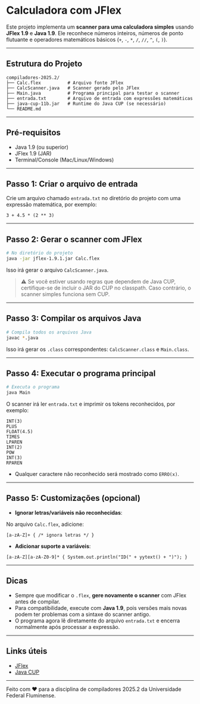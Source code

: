 # Calculadora com JFlex

Este projeto implementa um **scanner para uma calculadora simples** usando **JFlex 1.9** e **Java 1.9**. Ele reconhece números inteiros, números de ponto flutuante e operadores matemáticos básicos (`+`, `-`, `*`, `/`, `//`, `^`, `(`, `)`).

---

## Estrutura do Projeto

```
compiladores-2025.2/
├── Calc.flex          # Arquivo fonte JFlex
├── CalcScanner.java   # Scanner gerado pelo JFlex
├── Main.java          # Programa principal para testar o scanner
├── entrada.txt        # Arquivo de entrada com expressões matemáticas
├── java-cup-11b.jar   # Runtime do Java CUP (se necessário)
└── README.md
```

---

## Pré-requisitos

* Java 1.9 (ou superior)
* JFlex 1.9 (JAR)
* Terminal/Console (Mac/Linux/Windows)

---

## Passo 1: Criar o arquivo de entrada

Crie um arquivo chamado `entrada.txt` no diretório do projeto com uma expressão matemática, por exemplo:

```
3 + 4.5 * (2 ** 3)
```

---

## Passo 2: Gerar o scanner com JFlex

```bash
# No diretório do projeto
java -jar jflex-1.9.1.jar Calc.flex
```

Isso irá gerar o arquivo `CalcScanner.java`.

> ⚠️ Se você estiver usando regras que dependem de Java CUP, certifique-se de incluir o JAR do CUP no classpath. Caso contrário, o scanner simples funciona sem CUP.

---

## Passo 3: Compilar os arquivos Java

```bash
# Compila todos os arquivos Java
javac *.java
```

Isso irá gerar os `.class` correspondentes: `CalcScanner.class` e `Main.class`.

---

## Passo 4: Executar o programa principal

```bash
# Executa o programa
java Main
```

O scanner irá ler `entrada.txt` e imprimir os tokens reconhecidos, por exemplo:

```
INT(3)
PLUS
FLOAT(4.5)
TIMES
LPAREN
INT(2)
POW
INT(3)
RPAREN
```

* Qualquer caractere não reconhecido será mostrado como `ERRO(x)`.

---

## Passo 5: Customizações (opcional)

* **Ignorar letras/variáveis não reconhecidas**:

No arquivo `Calc.flex`, adicione:

```jflex
[a-zA-Z]+ { /* ignora letras */ }
```

* **Adicionar suporte a variáveis**:

```jflex
[a-zA-Z][a-zA-Z0-9]* { System.out.println("ID(" + yytext() + ")"); }
```

---

## Dicas

* Sempre que modificar o `.flex`, **gere novamente o scanner** com JFlex antes de compilar.
* Para compatibilidade, execute com **Java 1.9**, pois versões mais novas podem ter problemas com a sintaxe do scanner antigo.
* O programa agora lê diretamente do arquivo `entrada.txt` e encerra normalmente após processar a expressão.

---

## Links úteis

* [JFlex](https://jflex.de/)
* [Java CUP](https://www2.cs.tum.edu/projects/cup/)

---

Feito com ❤️ para a disciplina de compiladores 2025.2 da Universidade Federal Fluminense.
